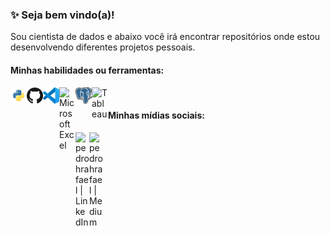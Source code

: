 ### ✨ Seja bem vindo(a)!

Sou cientista de dados e abaixo você irá encontrar repositórios onde estou desenvolvendo diferentes projetos pessoais.

#### Minhas habilidades ou ferramentas:
<img align="left" alt="Python" width="26px" src="https://raw.githubusercontent.com/github/explore/80688e429a7d4ef2fca1e82350fe8e3517d3494d/topics/python/python.png" />
<img align="left" alt="GitHub" width="26px" src="https://raw.githubusercontent.com/github/explore/78df643247d429f6cc873026c0622819ad797942/topics/github/github.png" />
<img align="left" alt="Visual Studio Code" width="26px" src="https://raw.githubusercontent.com/github/explore/80688e429a7d4ef2fca1e82350fe8e3517d3494d/topics/visual-studio-code/visual-studio-code.png" />
<img align="left" alt="Microsoft Excel" width="26px" src="https://img.icons8.com/color/452/microsoft-excel-2019--v1.png" />
<img align="left" alt="MySQL" width="26px" src="https://raw.githubusercontent.com/github/explore/80688e429a7d4ef2fca1e82350fe8e3517d3494d/topics/postgresql/postgresql.png" />
<img align="left" alt="Tableau" width="26px" src="https://cdn.worldvectorlogo.com/logos/power-bi.svg"/>

<br>

#### Minhas mídias sociais:

[<img align="left" alt="pedrohrafael | LinkedIn" width="22px" src="https://cdn.jsdelivr.net/npm/simple-icons@v3/icons/linkedin.svg" />][linkedin]
[<img align="left" alt="pedrohrafael | Medium" width="22px" src="https://cdn.jsdelivr.net/npm/simple-icons@v3/icons/medium.svg" />][medium]

[linkedin]: https://www.linkedin.com/in/pedrohrafael/
[medium]: https://medium.com/@pedrohrafael
